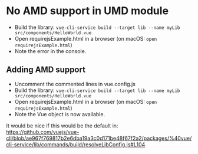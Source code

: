 # No AMD support in UMD module

- Build the library: `vue-cli-service build --target lib --name myLib src/components/HelloWorld.vue`
- Open requirejsExample.html in a browser (on macOS: `open requirejsExample.html`)
- Note the error in the console.

## Adding AMD support
- Uncomment the commented lines in vue.config.js
- Build the library: `vue-cli-service build --target lib --name myLib src/components/HelloWorld.vue`
- Open requirejsExample.html in a browser (on macOS: `open requirejsExample.html`)
- Note the Vue object is now available.

It would be nice if this would be the default in:
https://github.com/vuejs/vue-cli/blob/ae967f769817b2e6dba19a3c0d171be48f67f2a2/packages/%40vue/cli-service/lib/commands/build/resolveLibConfig.js#L104
